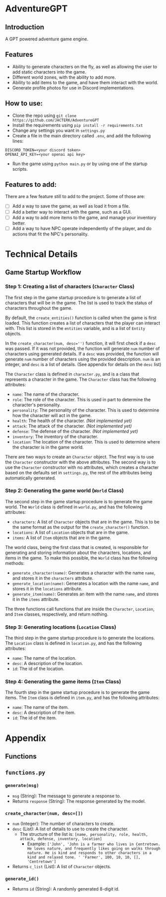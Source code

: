 # AdventureGPT

## Introduction
A GPT powered adventure game engine. 

## Features
- Ability to generate characters on the fly, as well as allowing the user to add static characters into the game.
- Different world zones, with the ability to add more.
- Ability to add items to the game, and have them interact with the world.
- Generate profile photos for use in Discord implementations.

## How to use:
- Clone the repo using `git clone https://github.com/JACTERK/AdventureGPT`
- Install the requirements using `pip install -r requirements.txt`
- Change any settings you want in `settings.py`
- Create a file in the main directory called `.env`, and add the following lines:
```
DISCORD_TOKEN=<your discord token>
OPENAI_API_KEY=<your openai api key>
```
- Run the game using `python main.py` or by using one of the startup scripts.

## Features to add:
There are a few feature still to add to the project. Some of those are:

- [ ] Add a way to save the game, as well as load it from a file.
- [ ] Add a better way to interact with the game, such as a GUI.
- [ ] Add a way to add more items to the game, and manage your inventory better.
- [ ] Add a way to have NPC operate independently of the player, and do actions that fit the NPC's personality.

# Technical Details

## Game Startup Workflow

### Step 1: Creating a list of characters (`Character` Class)
The first step in the game startup procedure is to generate a list of characters that will be in the game. The list
is used to track the status of characters throughout the game.

By default, the `create_entities()` function is called when the game is first loaded. 
This function creates a list of characters that the player can interact with. 
This list is stored in the `entities` variable, and is a list of `Entity` objects.

In the `create_character(num, desc='')` function, it will first check if a `desc` was passed. If it was not provided, 
the function will generate `num` number of characters using generated details. If a `desc` was provided, the function
will generate `num` number of characters using the provided description. `num` is an integer, and `desc` is a list of details. (See appendix for details on the `desc` list)


The `Character` class is defined in `character.py`, and is a class that represents a character in the game. 
The `Character` class has the following attributes:

- `name`: The name of the character.
- `role`: The role of the character. This is used in part to determine the character's personality.
- `personality`: The personality of the character. This is used to determine how the character will act in the game.
- `health`: The health of the character. _(Not implemented yet)_
- `attack`: The attack of the character. _(Not implemented yet)_
- `defense`: The defense of the character. _(Not implemented yet)_
- `inventory`: The inventory of the character.
- `location`: The location of the character. This is used to determine where the character is in the game world.

There are two ways to create an `Character` object. The first way is to use the `Character` constructor with the 
above attributes. The second way is to use the `Character` constructor with no attributes, which creates a character 
based on the defaults set in `settings.py`, the rest of the attributes being automatically generated.  

### Step 2: Generating the game world (`World` Class)
The second step in the game startup procedure is to generate the game world. The `World` class is defined in `world.py`,
and has the following attributes:

- `characters`: A list of `Character` objects that are in the game. This is to be the same format as the output for 
the `create_character()` function.
- `locations`: A list of `Location` objects that are in the game. 
- `items`: A list of `Item` objects that are in the game.

The world class, being the first class that is created, is responsible for generating and storing information about the 
characters, locations, and items in the game. To make this possible, the `World` class has the following methods:

- `generate_character(name)`: Generates a character with the name `name`, and stores it in the `characters` attribute.
- `generate_location(name)`: Generates a location with the name `name`, and stores it in the `locations` attribute.
- `generate_item(name)`: Generates an item with the name `name`, and stores it in the `items` attribute.

The three functions call functions that are inside the `Character`, `Location`, and `Item` classes, respectively, and 
return nothing.

### Step 3: Generating locations (`Location` Class)
The third step in the game startup procedure is to generate the locations. The `Location` class is defined in `location.py`,
and has the following attributes:
- `name`: The name of the location.
- `desc`: A description of the location.
- `id`: The id of the location.


### Step 4: Generating the game items (`Item` Class)

The fourth step in the game startup procedure is to generate the game items. The `Item` class is defined in `item.py`,
and has the following attributes:

- `name`: The name of the item.
- `desc`: A description of the item.
- `id`: The id of the item.


# Appendix

## Functions

## `functions.py`

### `generate(msg)`
- `msg` (String): The message to generate a response to.
- Returns `response` (String): The response generated by the model.

### `create_character(num, desc=[])`
- `num` (Integer): The number of characters to create.
- `desc` (List): A list of details to use to create the character.
  - The structure of the list is: `[name, personality, role, health, attack, defense, inventory, location]`
      - Example: ```['John', 'John is a farmer who lives in Centretown. He loves nature, and frequently likes going on walks through nature. He is kind and responds to other characters in a kind and relaxed tone. ' 'Farmer', 100, 10, 10, [], 'Centretown']```
- Returns `c_list` (List): A list of `Character` objects.

### `generate_id()`
- Returns `id` (String): A randomly generated 8-digit id.